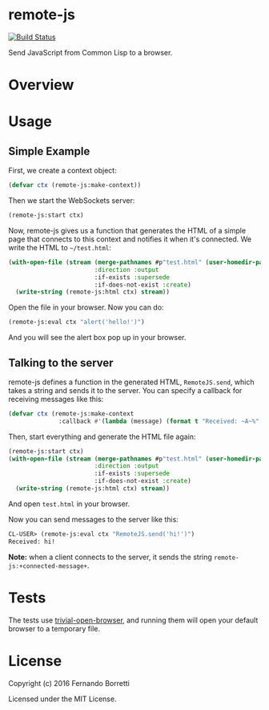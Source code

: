 # remote-js

[![Build Status](https://travis-ci.org/ParenBook/remote-js.svg?branch=master)](https://travis-ci.org/ParenBook/remote-js)

Send JavaScript from Common Lisp to a browser.

# Overview

# Usage

## Simple Example

First, we create a context object:

```lisp
(defvar ctx (remote-js:make-context))
```

Then we start the WebSockets server:

```lisp
(remote-js:start ctx)
```

Now, remote-js gives us a function that generates the HTML of a simple page that
connects to this context and notifies it when it's connected. We write the HTML
to `~/test.html`:

```lisp
(with-open-file (stream (merge-pathnames #p"test.html" (user-homedir-pathname))
                        :direction :output
                        :if-exists :supersede
                        :if-does-not-exist :create)
  (write-string (remote-js:html ctx) stream))
```

Open the file in your browser. Now you can do:

```lisp
(remote-js:eval ctx "alert('hello!')")
```

And you will see the alert box pop up in your browser.

## Talking to the server

remote-js defines a function in the generated HTML, `RemoteJS.send`, which takes
a string and sends it to the server. You can specify a callback for receiving
messages like this:

```lisp
(defvar ctx (remote-js:make-context
              :callback #'(lambda (message) (format t "Received: ~A~%" message))))
```

Then, start everything and generate the HTML file again:

```lisp
(remote-js:start ctx)
(with-open-file (stream (merge-pathnames #p"test.html" (user-homedir-pathname))
                        :direction :output
                        :if-exists :supersede
                        :if-does-not-exist :create)
  (write-string (remote-js:html ctx) stream))
```

And open `test.html` in your browser.

Now you can send messages to the server like this:

```lisp
CL-USER> (remote-js:eval ctx "RemoteJS.send('hi!')")
Received: hi!
```

**Note:** when a client connects to the server, it sends the string
`remote-js:+connected-message+`.

# Tests

The tests use [trivial-open-browser][tob], and running them will open your
default browser to a temporary file.

# License

Copyright (c) 2016 Fernando Borretti

Licensed under the MIT License.

[tob]: http://quickdocs.org/trivial-open-browser/
